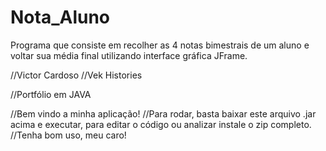 # Nota_Aluno
Programa que consiste em recolher as 4 notas bimestrais de um aluno e voltar sua média final utilizando interface gráfica JFrame.

//Victor Cardoso
//Vek Histories

//Portfólio em JAVA

//Bem vindo a minha aplicação! 
//Para rodar, basta baixar este arquivo .jar acima e executar, para editar o código ou analizar instale o zip completo.
//Tenha bom uso, meu caro!
